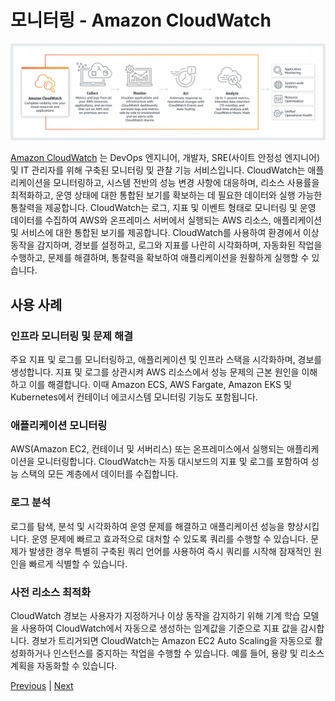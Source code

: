 # 모니터링 - Amazon CloudWatch

![](./images/amazon-cloudwatch-overview.png)

[Amazon CloudWatch](https://aws.amazon.com/cloudwatch/?nc1=h_ls) 는 DevOps 엔지니어, 개발자, SRE(사이트 안정성 엔지니어) 및 IT 관리자를 위해 구축된 모니터링 및 관찰 기능 서비스입니다. CloudWatch는 애플리케이션을 모니터링하고, 시스템 전반의 성능 변경 사항에 대응하며, 리소스 사용률을 최적화하고, 운영 상태에 대한 통합된 보기를 확보하는 데 필요한 데이터와 실행 가능한 통찰력을 제공합니다. CloudWatch는 로그, 지표 및 이벤트 형태로 모니터링 및 운영 데이터를 수집하여 AWS와 온프레미스 서버에서 실행되는 AWS 리소스, 애플리케이션 및 서비스에 대한 통합된 보기를 제공합니다. CloudWatch를 사용하여 환경에서 이상 동작을 감지하며, 경보를 설정하고, 로그와 지표를 나란히 시각화하며, 자동화된 작업을 수행하고, 문제를 해결하며, 통찰력을 확보하여 애플리케이션을 원활하게 실행할 수 있습니다.

## 사용 사례
### 인프라 모니터링 및 문제 해결
주요 지표 및 로그를 모니터링하고, 애플리케이션 및 인프라 스택을 시각화하며, 경보를 생성합니다. 지표 및 로그를 상관시켜 AWS 리소스에서 성능 문제의 근본 원인을 이해하고 이를 해결합니다. 이때 Amazon ECS, AWS Fargate, Amazon EKS 및 Kubernetes에서 컨테이너 에코시스템 모니터링 기능도 포함됩니다.

### 애플리케이션 모니터링
AWS(Amazon EC2, 컨테이너 및 서버리스) 또는 온프레미스에서 실행되는 애플리케이션을 모니터링합니다. CloudWatch는 자동 대시보드의 지표 및 로그를 포함하여 성능 스택의 모든 계층에서 데이터를 수집합니다.

### 로그 분석
로그를 탐색, 분석 및 시각화하여 운영 문제를 해결하고 애플리케이션 성능을 향상시킵니다. 운영 문제에 빠르고 효과적으로 대처할 수 있도록 쿼리를 수행할 수 있습니다. 문제가 발생한 경우 특별히 구축된 쿼리 언어를 사용하여 즉시 쿼리를 시작해 잠재적인 원인을 빠르게 식별할 수 있습니다.

### 사전 리소스 최적화
CloudWatch 경보는 사용자가 지정하거나 이상 동작을 감지하기 위해 기계 학습 모델을 사용하여 CloudWatch에서 자동으로 생성하는 임계값을 기준으로 지표 값을 감시합니다. 경보가 트리거되면 CloudWatch는 Amazon EC2 Auto Scaling을 자동으로 활성화하거나 인스턴스를 중지하는 작업을 수행할 수 있습니다. 예를 들어, 용량 및 리소스 계획을 자동화할 수 있습니다.

[Previous](./30-iam/iam/5-iam.md) | [Next](./40-monitoring/monitoring.md)